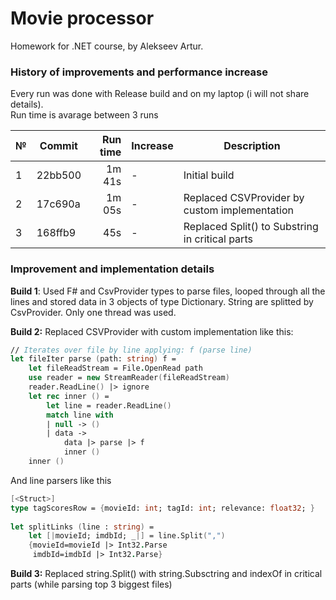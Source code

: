 # Movie processor
Homework for .NET course, by Alekseev Artur.

### History of improvements and performance increase
Every run was done with Release build and on my laptop (i will not share details). <br>
Run time is avarage between 3 runs

| № | Commit  | Run time | Increase | Description                                     |
|---|---------|---------:|----------|-------------------------------------------------|
| 1 | 22bb500 |   1m 41s | -        | Initial build                                   |
| 2 | 17c690a |   1m 05s | -        | Replaced CSVProvider by custom implementation   |
| 3 | 168ffb9 |      45s | -        | Replaced Split() to Substring in critical parts |

### Improvement and implementation details

**Build 1**: Used F# and CsvProvider types to parse files, looped through all the lines and stored data in 3 objects of type Dictionary<T>. String are splitted by CsvProvider. Only one thread was used.

**Build 2:** Replaced CSVProvider with custom implementation like this:
```fsharp
// Iterates over file by line applying: f (parse line)
let fileIter parse (path: string) f =
    let fileReadStream = File.OpenRead path
    use reader = new StreamReader(fileReadStream)
    reader.ReadLine() |> ignore
    let rec inner () =
        let line = reader.ReadLine()
        match line with
        | null -> ()
        | data ->
            data |> parse |> f
            inner ()
    inner ()
```

And line parsers like this
```fsharp
[<Struct>]
type tagScoresRow = {movieId: int; tagId: int; relevance: float32; }
    
let splitLinks (line : string) =
    let [|movieId; imdbId; _|] = line.Split(",")
    {movieId=movieId |> Int32.Parse
     imdbId=imdbId |> Int32.Parse}
```
**Build 3:** Replaced string.Split() with string.Subsctring and indexOf in critical parts (while parsing top 3 biggest files)
